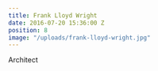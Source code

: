 ```yaml
---
title: Frank Lloyd Wright
date: 2016-07-20 15:36:00 Z
position: 8
image: "/uploads/frank-lloyd-wright.jpg"
---
```


Architect
